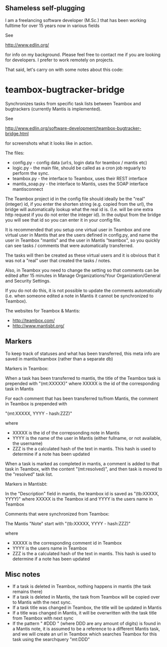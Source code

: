 Shameless self-plugging
-----------------------
I am a freelancing software developer (M.Sc.) that has been working fulltime for over 15 years now in various fields

See

http://www.edlin.org/

for info on my background. Please feel free to contact me if you are looking for developers.
I prefer to work remotely on projects.

That said, let's carry on with some notes about this code:

teambox-bugtracker-bridge
=========================
Synchronizes tasks from specific task lists between Teambox and bugtrackers (currently Mantis is implemented).

See

http://www.edlin.org/software-development/teambox-bugtracker-bridge.html

for screenshots what it looks like in action.

The files:

* config.py      - config data (url:s, login data for teambox / mantis etc)
* logic.py       - the main file, should be called as a cron job reguarly to perform the sync.
* teambox.py     - the interface to Teambox, uses their REST interface
* mantis_soap.py - the interface to Mantis, uses the SOAP interface mantisconnect

The Teambox project id in the config file should ideally be the "real" (integer) id,
if you enter the shorten string (e.g. copied from the url), the bridge will automatically
lookup what the real id is. (I.e. will be one extra http request if you do not enter the integer id).
In the output from the bridge you will see that id so you can enter it in your config file.

It is recommended that you setup one virtual user in Teambox and one virtual user in Mantis
that are the users defined in config.py, and name the user in Teambox "mantis" and the user in Mantis "teambox", 
so you quickly can see tasks / comments that were automatically transferred.

The tasks will then be created as these virtual users and it is obvious that it was not a "real" user that created the tasks / notes.

Also, in Teambox you need to change the setting so that comments can be edited after 15 minutes in
Manage Organizations/Your Organization/General and Security Settings.

If you do not do this, it is not possible to update the comments automatically (i.e. when someone edited a note in Mantis it cannot be
synchronized to Teambox).

The websites for Teambox & Mantis:

* http://teambox.com/
* http://www.mantisbt.org/

Markers
-------

To keep track of statuses and what has been transferred, this meta info are saved in mantis/teambox
(rather than a separate db)

Markers in Teambox:

When a task has been transferred to mantis, the title of the Teambox task is prepended with "(mt:XXXXX)"
where XXXXX is the id of the corresponding task in Mantis

For each comment that has been transferred to/from Mantis, the comment in Teambox is prepended with

"(mt:XXXXX, YYYY - hash:ZZZ)"

where

* XXXXX is the id of the correpsonding note in Mantis
* YYYY is the name of the user in Mantis (either fullname, or not available, the username)
* ZZZ is the a calculated hash of the text in mantis. This hash is used to determine if a note has been updated

When a task is marked as completed in mantis, a comment is added to that task in Teambox, with the content
"(mt:resolved)", and then task is moved to the "resolved" task list.

Markers in Mantisbt:

In the "Description" field in mantis,
the teambox id is saved as "(tb:XXXXX, YYYY)" where XXXXX is the Teambox id
and YYYY is the users name in Teambox

Comments that were synchronized from Teambox:

The Mantis "Note" start with "(tb:XXXXX, YYYY - hash:ZZZ)"

where

* XXXXX is the corresponding comment id in Teambox
* YYYY is the users name in Teambox
* ZZZ is the a calculated hash of the text in mantis. This hash is used to determine if a note has been updated

Misc notes
----------
* If a task is deleted in Teambox, nothing happens in mantis (the task remains there)
* If a task is deleted in Mantis, the task from Teambox will be copied over to Mantis with the next sync.
* If a task title was changed in Teambox, the title will be updated in Mantis
* If a title was changed in Mantis, it will be overwritten with the task title from Teambox with next sync
* If the pattern " #DDD " (where DDD are any amount of digits) is found in a Mantis note, it is assumed to be a reference to a different
Mantis task, and we will create an url in Teambox which searches Teambox for this task using the searchquery "mt:DDD"


